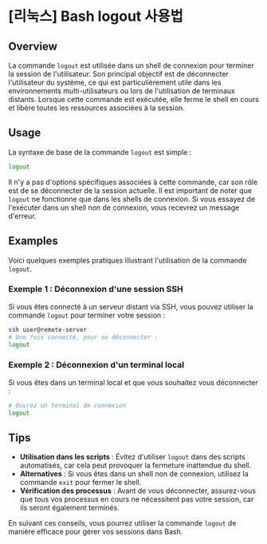 # [리눅스] Bash logout 사용법

## Overview
La commande `logout` est utilisée dans un shell de connexion pour terminer la session de l'utilisateur. Son principal objectif est de déconnecter l'utilisateur du système, ce qui est particulièrement utile dans les environnements multi-utilisateurs ou lors de l'utilisation de terminaux distants. Lorsque cette commande est exécutée, elle ferme le shell en cours et libère toutes les ressources associées à la session.

## Usage
La syntaxe de base de la commande `logout` est simple :

```bash
logout
```

Il n'y a pas d'options spécifiques associées à cette commande, car son rôle est de se déconnecter de la session actuelle. Il est important de noter que `logout` ne fonctionne que dans les shells de connexion. Si vous essayez de l'exécuter dans un shell non de connexion, vous recevrez un message d'erreur.

## Examples
Voici quelques exemples pratiques illustrant l'utilisation de la commande `logout`.

### Exemple 1 : Déconnexion d'une session SSH
Si vous êtes connecté à un serveur distant via SSH, vous pouvez utiliser la commande `logout` pour terminer votre session :

```bash
ssh user@remote-server
# Une fois connecté, pour se déconnecter :
logout
```

### Exemple 2 : Déconnexion d'un terminal local
Si vous êtes dans un terminal local et que vous souhaitez vous déconnecter :

```bash
# Ouvrez un terminal de connexion
logout
```

## Tips
- **Utilisation dans les scripts** : Évitez d'utiliser `logout` dans des scripts automatisés, car cela peut provoquer la fermeture inattendue du shell.
- **Alternatives** : Si vous êtes dans un shell non de connexion, utilisez la commande `exit` pour fermer le shell.
- **Vérification des processus** : Avant de vous déconnecter, assurez-vous que tous vos processus en cours ne nécessitent pas votre session, car ils seront également terminés.

En suivant ces conseils, vous pourrez utiliser la commande `logout` de manière efficace pour gérer vos sessions dans Bash.
